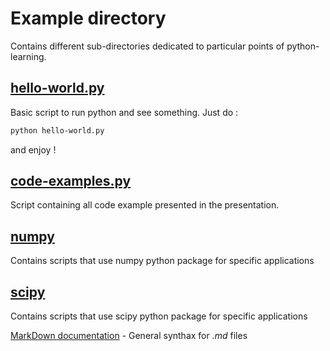 # Example directory

Contains different sub-directories dedicated to particular points of python-learning.

## [hello-world.py](hello-world.py)

Basic script to run python and see something. Just do :

```bash
python hello-world.py
```

and enjoy !

## [code-examples.py](code-examples.py)

Script containing all code example presented in the presentation.


## [numpy](numpy/)

Contains scripts that use numpy python package for specific applications

## [scipy](scipy/)

Contains scripts that use scipy python package for specific applications

[MarkDown documentation](https://docs.gitlab.com/ee/user/markdown.html) - General synthax for *.md* files

